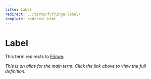 ```yaml
---
title: Label
redirect: ../terms/f/fringe-label/
template: redirect.html
---
```


# Label

This term redirects to [Fringe](../terms/f/fringe-label/).

*This is an alias for the main term. Click the link above to view the full definition.*
